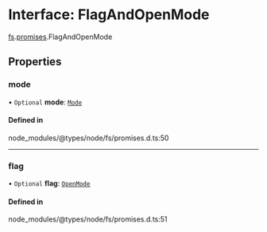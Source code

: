 # Interface: FlagAndOpenMode

[fs](../modules/fs.md).[promises](../modules/fs.promises.md).FlagAndOpenMode

## Properties

### mode

• `Optional` **mode**: [`Mode`](../types/fs.Mode.md)

#### Defined in

node_modules/@types/node/fs/promises.d.ts:50

___

### flag

• `Optional` **flag**: [`OpenMode`](../types/fs.OpenMode.md)

#### Defined in

node_modules/@types/node/fs/promises.d.ts:51
